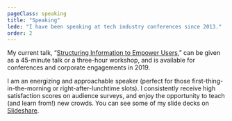 ```yaml
---
pageClass: speaking
title: "Speaking"
lede: "I have been speaking at tech industry conferences since 2013."
order: 2
---
```


My current talk, “[Structuring Information to Empower Users](https://www.confabevents.com/2019-sessions/structuring-content-to-empower-users),” can be given as a 45-minute talk or a three-hour workshop, and is available for conferences and corporate engagements in 2019.

I am an energizing and approachable speaker (perfect for those first-thing-in-the-morning or right-after-lunchtime slots). I consistently receive high satisfaction scores on audience surveys, and enjoy the opportunity to teach (and learn from!) new crowds. You can see some of my slide decks on [Slideshare](http://www.slideshare.net/redsesame).